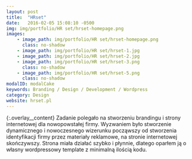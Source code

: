 ```yaml
---
layout: post
title:  "HRset"
date:   2016-02-05 15:08:10 -0500
img: img/portfolio/HR set/hrset-homepage.png
images: 
    - image_path: img/portfolio/HR set/hrset-homepage.png
      class: no-shadow
    - image_path: img/portfolio/HR set/hrset-1.jpg
    - image_path: img/portfolio/HR set/hrset-2.jpg
    - image_path: img/portfolio/HR set/hrset-3.png
      class: no-shadow
    - image_path: img/portfolio/HR set/hrset-5.png
      class: no-shadow
modalID: modalCake
keywords: Branding / Design / Development / Wordpress
category: Design
website: hrset.pl
---
```

{:.overlay__content}
Zadanie polegało na stworzeniu brandingu i strony internetowej dla nowopowstałej firmy. Wyzwaniem było stworzenie dynamicznego i nowoczesnego wizerunku począwszy od stworzenia identyfikacji firmy przez materiały reklamowe, na stronie internetowej skończywszy. Strona miała działać szybko i płynnie, dlatego oparłem ją o własny wordpressowy template z minimalną ilością kodu.